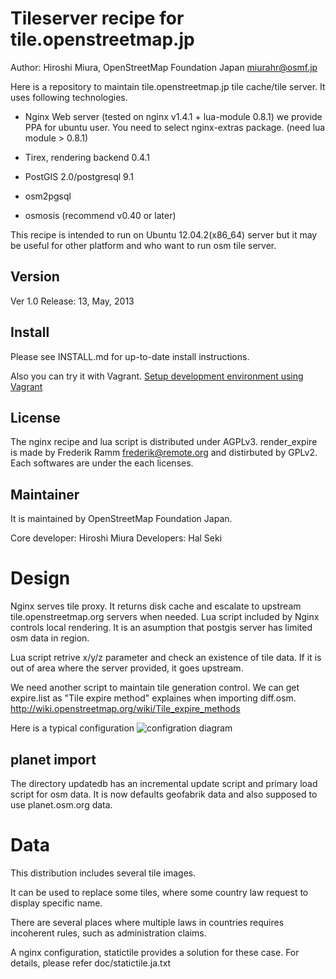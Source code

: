 Tileserver recipe for tile.openstreetmap.jp
=========

Author: Hiroshi Miura, OpenStreetMap Foundation Japan <miurahr@osmf.jp>


Here is a repository to maintain tile.openstreetmap.jp tile cache/tile server.
It uses following technologies.

- Nginx Web server (tested on nginx v1.4.1 + lua-module 0.8.1)
  we provide PPA for ubuntu user. You need to select nginx-extras package.
   (need lua module > 0.8.1)

- Tirex, rendering backend 0.4.1

- PostGIS 2.0/postgresql 9.1

- osm2pgsql

- osmosis (recommend v0.40 or later)

This recipe is intended to run on Ubuntu 12.04.2(x86_64) server but it may be
useful for other platform and who want to run osm tile server.


Version
----

Ver 1.0
Release: 13, May, 2013


Install
----

Please see INSTALL.md for up-to-date install instructions.

Also you can try it with Vagrant.
[Setup development environment using Vagrant](https://github.com/osmfj/tilecache/wiki/Setup-development-environment-using-Vagrant)

License
-- 

The nginx recipe and lua script is distributed under AGPLv3.
render_expire is made by Frederik Ramm <frederik@remote.org> and distirbuted
by GPLv2.
Each softwares are under the each licenses.

Maintainer
--

It is maintained by OpenStreetMap Foundation Japan.

Core developer: Hiroshi Miura
Developers:     Hal Seki

Design
==

Nginx serves tile proxy. It returns disk cache and escalate to upstream
tile.openstreetmap.org servers when needed.
Lua script included by Nginx controls local rendering.
It is an asumption that postgis server has limited osm data in region.

Lua script retrive x/y/z parameter and check an existence of 
tile data. If it is out of area where the server provided, it goes upstream.

We need another script to maintain tile generation control.
We can get expire.list as "Tile expire method" explaines when importing diff.osm.
http://wiki.openstreetmap.org/wiki/Tile_expire_methods

Here is a typical configuration 
![configration diagram](https://dl.dropboxusercontent.com/u/90779460/typical_configuration.png)

planet import
---

The directory updatedb has an incremental update script and primary load script
for osm data.
It is now defaults geofabrik data and also supposed to use planet.osm.org data. 


Data
====

This distribution includes several tile images.

It can be used to replace some tiles,  where some country law request to 
display specific name.

There are several places where multiple laws in countries requires incoherent 
rules, such as administration claims.

A nginx configuration, statictile provides a solution for these case.
For details, please refer doc/statictile.ja.txt


